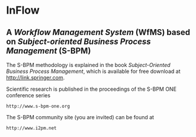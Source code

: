 # InFlow

## A _Workflow Management System_ (WfMS) based on _Subject-oriented Business Process Management_ (S-BPM) 

The S-BPM methodology is explained in the book _Subject-Oriented Business Process Management_, which is available for free download at http://link.springer.com.

Scientific research is published in the proceedings of the S-BPM ONE conference series

    http://www.s-bpm-one.org

The S-BPM community site (you are invited) can be found at

    http://www.i2pm.net
    

